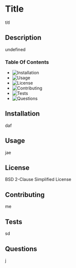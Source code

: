
# Title  
titl   

## Description   
undefined    

### Table Of Contents  
* ![Installation](#installation)
* ![Usage](#usage)
* ![License](#license)
* ![Contributing](#contributing)
* ![Tests](#tests)
* ![Questions](#questions)  
    
    
## Installation  
daf  
    
## Usage  
jae  
     
## License   
BSD 2-Clause Simplified License  
     
## Contributing  
me  
    
## Tests  
sd     
    
## Questions
j  
    